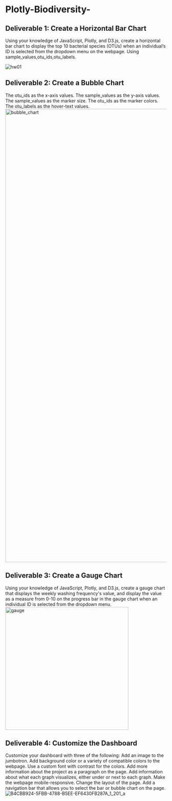 # Plotly-Biodiversity-
## Deliverable 1: Create a Horizontal Bar Chart
Using your knowledge of JavaScript, Plotly, and D3.js, create a horizontal bar chart to display the top 10 bacterial species (OTUs) when an individual’s ID is selected from the dropdown menu on the webpage. 
Using sample_values,otu_ids,otu_labels.


![hw01](https://user-images.githubusercontent.com/88943257/165642903-5180df8b-8062-40a3-9a0b-db19d054b968.png)

## Deliverable 2: Create a Bubble Chart
The otu_ids as the x-axis values.
The sample_values as the y-axis values.
The sample_values as the marker size.
The otu_ids as the marker colors.
The otu_labels as the hover-text values.
<img width="1416" alt="bubble_chart" src="https://user-images.githubusercontent.com/88943257/165643236-39edbd95-1659-4947-bf99-702d9ed3023e.png">


## Deliverable 3: Create a Gauge Chart
Using your knowledge of JavaScript, Plotly, and D3.js, create a gauge chart that displays the weekly washing frequency's value, and display the value as a measure from 0-10 on the progress bar in the gauge chart when an individual ID is selected from the dropdown menu.
<img width="384" alt="gauge" src="https://user-images.githubusercontent.com/88943257/165643333-1e28c8ab-4c5d-488c-8bc8-e47607249476.png">

## Deliverable 4: Customize the Dashboard
Customize your dashboard with three of the following:
Add an image to the jumbotron.
Add background color or a variety of compatible colors to the webpage.
Use a custom font with contrast for the colors.
Add more information about the project as a paragraph on the page.
Add information about what each graph visualizes, either under or next to each graph.
Make the webpage mobile-responsive.
Change the layout of the page.
Add a navigation bar that allows you to select the bar or bubble chart on the page.
![B4CBB924-5FBB-4788-B5EE-EF6430FB287A_1_201_a](https://user-images.githubusercontent.com/88943257/165645299-8ed9a84e-32f8-4575-9169-f76b2c62aaf7.jpeg)

